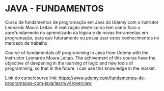 # JAVA - FUNDAMENTOS
Curso de fundamentos de programação em Java da Udemy com o instrutor Leonardo Moura Leitao. A realização deste curso tem como foco o aprofundamento no aprendizado da lógica e de novas ferramentas em programação, para que futuramente eu possa usar estes conhecimentos no mercado de trabalho.

Course of fundamentals off programming in Java from Udemy with the instructor Leonardo Moura Leitao. The achivement of this course have the objective of deepening in the learning of logic and new tools of programming, so that in the future, i can use this knowledge in the market.

Link do curso/course link: https://www.udemy.com/fundamentos-de-programacao-com-java/learn/v4/overview
